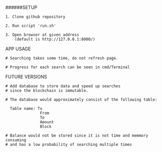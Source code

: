 ######SETUP 

    1. Clone github repository

    2. Run script 'run.sh'

    3. Open browser at given address 
        (default is http://127.0.0.1:8000/)

APP USAGE

    # Searching takes some time, do not refresh page.

    # Progress for each search can be seen in cmd/Terminal
    
FUTURE VERSIONS

    # Add database to store data and speed up searches
    # since the blockchain is immutable.
    
    # The database would approximately consist of the following table:
    
      Table name: Tx                     
                   From                
                   To                  
                   Amount              
                   Block    
           
    # Balance would not be stored since it is not time and memmory consuming
    # and has a low probability of searching multiple times
    
           
